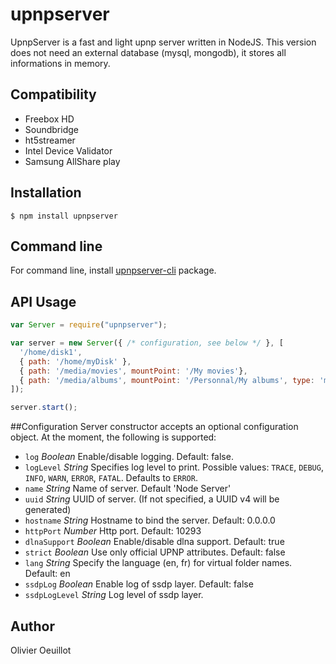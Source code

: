 # upnpserver

UpnpServer is a fast and light upnp server written in NodeJS.
This version does not need an external database (mysql, mongodb), it stores all informations in memory.


## Compatibility

- Freebox HD
- Soundbridge
- ht5streamer 
- Intel Device Validator
- Samsung AllShare play

## Installation

    $ npm install upnpserver

## Command line

For command line, install [upnpserver-cli](https://github.com/oeuillot/upnpserver-cli) package. 
 
## API Usage

```javascript
var Server = require("upnpserver");

var server = new Server({ /* configuration, see below */ }, [
  '/home/disk1',
  { path: '/home/myDisk' },
  { path: '/media/movies', mountPoint: '/My movies'},
  { path: '/media/albums', mountPoint: '/Personnal/My albums', type: 'music' }
]);

server.start();
```

##Configuration
Server constructor accepts an optional configuration object. At the moment, the following is supported:

- `log` _Boolean_ Enable/disable logging. Default: false.
- `logLevel` _String_ Specifies log level to print. Possible values: `TRACE`, `DEBUG`, `INFO`, `WARN`, `ERROR`, `FATAL`. Defaults to `ERROR`.
- `name` _String_ Name of server. Default 'Node Server'
- `uuid` _String_ UUID of server. (If not specified, a UUID v4 will be generated)
- `hostname` _String_ Hostname to bind the server. Default: 0.0.0.0
- `httpPort` _Number_ Http port. Default: 10293
- `dlnaSupport` _Boolean_ Enable/disable dlna support. Default: true
- `strict` _Boolean_ Use only official UPNP attributes. Default: false
- `lang` _String_ Specify the language (en, fr) for virtual folder names. Default: en
- `ssdpLog` _Boolean_ Enable log of ssdp layer. Default: false
- `ssdpLogLevel` _String_ Log level of ssdp layer.


## Author

Olivier Oeuillot
